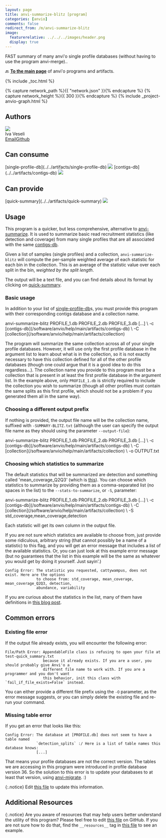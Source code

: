 ```yaml
---
layout: page
title: anvi-summarize-blitz [program]
categories: [anvio]
comments: false
redirect_from: /m/anvi-summarize-blitz
image:
  featurerelative: ../../../images/header.png
  display: true
---
```


FAST summary of many anvi&#x27;o single profile databases (without having to use the program anvi-merge)..

🔙 **[To the main page](../../)** of anvi'o programs and artifacts.


{% include _toc.html %}
<div id="svg" class="subnetwork"></div>
{% capture network_path %}{{ "network.json" }}{% endcapture %}
{% capture network_height %}{{ 300 }}{% endcapture %}
{% include _project-anvio-graph.html %}


## Authors

<div class="page-author"><div class="page-author-info"><div class="page-person-photo"><img class="page-person-photo-img" src="../../images/authors/ivagljiva.jpg" /></div><div class="page-person-info-box"><span class="page-author-name">Iva Veseli</span><div class="page-author-social-box"><a href="mailto:iveseli@uchicago.edu" class="person-social" target="_blank"><i class="fa fa-fw fa-envelope-square"></i>Email</a><a href="http://github.com/ivagljiva" class="person-social" target="_blank"><i class="fa fa-fw fa-github"></i>Github</a></div></div></div></div>



## Can consume


<p style="text-align: left" markdown="1"><span class="artifact-r">[single-profile-db](../../artifacts/single-profile-db) <img src="../../images/icons/DB.png" class="artifact-icon-mini" /></span> <span class="artifact-r">[contigs-db](../../artifacts/contigs-db) <img src="../../images/icons/DB.png" class="artifact-icon-mini" /></span></p>


## Can provide


<p style="text-align: left" markdown="1"><span class="artifact-p">[quick-summary](../../artifacts/quick-summary) <img src="../../images/icons/TXT.png" class="artifact-icon-mini" /></span></p>


## Usage


This program is a quicker, but less comprehensive, alternative to <span class="artifact-n">[anvi-summarize](/software/anvio/help/main/programs/anvi-summarize)</span>. It is used to summarize basic read recruitment statistics (like detection and coverage) from many single profiles that are all associated with the same <span class="artifact-n">[contigs-db](/software/anvio/help/main/artifacts/contigs-db)</span>.

Given a list of samples (single profiles) and a collection, `anvi-summarize-blitz` will compute the per-sample weighted average of each statistic for each bin in the collection. This is an average of the statistic value over each split in the bin, _weighted by the split length_.

The output will be a text file, and you can find details about its format by clicking on <span class="artifact-n">[quick-summary](/software/anvio/help/main/artifacts/quick-summary)</span>.

### Basic usage

In addition to your list of <span class="artifact-n">[single-profile-db](/software/anvio/help/main/artifacts/single-profile-db)</span>s, you must provide this program with their corresponding contigs database and a collection name.

<div class="codeblock" markdown="1">
anvi&#45;summarize&#45;blitz PROFILE_1.db PROFILE_2.db PROFILE_3.db [...] \
                     &#45;c <span class="artifact&#45;n">[contigs&#45;db](/software/anvio/help/main/artifacts/contigs&#45;db)</span> \
                     &#45;C <span class="artifact&#45;n">[collection](/software/anvio/help/main/artifacts/collection)</span>
</div>

The program will summarize the same collection across all of your single profile databases. However, it will use only the first profile database in the argument list to learn about what is in the collection, so it is not exactly necessary to have this collection defined for all of the other profile databases (though one could argue that it is a good idea to do this regardless...). The collection name you provide to this program must be a collection that is present in at least the first profile database in the argument list. In the example above, only `PROFILE_1.db` is strictly required to include the collection you wish to summarize (though all other profiles must contain the same splits as this first profile, which should not be a problem if you generated them all in the same way).

### Choosing a different output prefix

If nothing is provided, the output file name will be the collection name, suffixed with `-SUMMARY-BLITZ.txt` (although the user can specify the output file name as they should using the parameter `--output-file`):

<div class="codeblock" markdown="1">
anvi&#45;summarize&#45;blitz PROFILE_1.db PROFILE_2.db PROFILE_3.db [...] \
                     &#45;c <span class="artifact&#45;n">[contigs&#45;db](/software/anvio/help/main/artifacts/contigs&#45;db)</span> \
                     &#45;C <span class="artifact&#45;n">[collection](/software/anvio/help/main/artifacts/collection)</span> \
                     &#45;o OUTPUT.txt
</div>

### Choosing which statistics to summarize

The default statistics that will be summarized are detection and something called 'mean_coverage_Q2Q3' (which is [this](https://merenlab.org/2017/05/08/anvio-views/#mean-overage-q2q3)). You can choose which statistics to summarize by providing them as a comma-separated list (no spaces in the list) to the `--stats-to-summarize`, or `-S`, parameter:

<div class="codeblock" markdown="1">
anvi&#45;summarize&#45;blitz PROFILE_1.db PROFILE_2.db PROFILE_3.db [...] \
                     &#45;c <span class="artifact&#45;n">[contigs&#45;db](/software/anvio/help/main/artifacts/contigs&#45;db)</span> \
                     &#45;C <span class="artifact&#45;n">[collection](/software/anvio/help/main/artifacts/collection)</span> \
                     &#45;S std_coverage,mean_coverage,detection
</div>

Each statistic will get its own column in the output file.

If you are not sure which statistics are available to choose from, just provide some ridiculous, arbitrary string (that cannot possibly be a name of a statistic) to this flag, and you will get an error message that includes a list of the available statistics. Or, you can just look at this example error message (but no guarantees that the list in this example will be the same as whatever you would get by doing it yourself. Just sayin'.)
```
Config Error: The statistic you requested, cattywampus, does not exist. Here are the options
              to choose from: std_coverage, mean_coverage, mean_coverage_Q2Q3, detection,
              abundance, variability
```

If you are curious about the statistics in the list, many of them have definitions in [this blog post](https://merenlab.org/2017/05/08/anvio-views).

## Common errors

### Existing file error

If the output file already exists, you will encounter the following error:
```
File/Path Error: AppendableFile class is refusing to open your file at test-quick_summary.txt
                 because it already exists. If you are a user, you should probably give Anvi'o a
                 different file name to work with. If you are a programmer and you don't want
                 this behavior, init this class with `fail_if_file_exists=False` instead.
```
You can either provide a different file prefix using the `-O` parameter, as the error message suggests, or you can simply delete the existing file and re-run your command.

### Missing table error

If you get an error that looks like this:
```
Config Error: The database at [PROFILE.db] does not seem to have a table named
              `detection_splits` :/ Here is a list of table names this database knows:
              [...]
```

That means your profile databases are not the correct version. The tables we are accessing in this program were introduced in profile database version 36. So the solution to this error is to update your databases to at least that version, using <span class="artifact-n">[anvi-migrate](/software/anvio/help/main/programs/anvi-migrate)</span>. :)


{:.notice}
Edit [this file](https://github.com/merenlab/anvio/tree/master/anvio/docs/programs/anvi-summarize-blitz.md) to update this information.


## Additional Resources



{:.notice}
Are you aware of resources that may help users better understand the utility of this program? Please feel free to edit [this file](https://github.com/merenlab/anvio/tree/master/bin/anvi-summarize-blitz) on GitHub. If you are not sure how to do that, find the `__resources__` tag in [this file](https://github.com/merenlab/anvio/blob/master/bin/anvi-interactive) to see an example.

